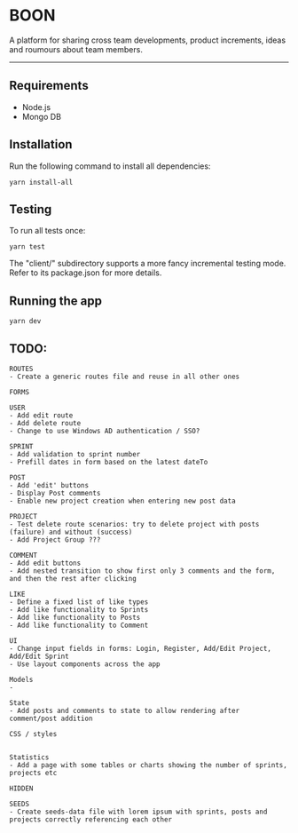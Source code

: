 # BOON

A platform for sharing cross team developments, product increments, ideas and roumours about team members.

---

## Requirements

-   Node.js
-   Mongo DB

## Installation

Run the following command to install all dependencies:

```
yarn install-all
```

## Testing

To run all tests once:

```
yarn test
```

The "client/" subdirectory supports a more fancy incremental testing mode.
Refer to its package.json for more details.

## Running the app

```
yarn dev
```

## TODO:

```
ROUTES
- Create a generic routes file and reuse in all other ones

```

```
FORMS

```

```
USER
- Add edit route
- Add delete route
- Change to use Windows AD authentication / SSO?

```

```
SPRINT
- Add validation to sprint number
- Prefill dates in form based on the latest dateTo

```

```
POST
- Add 'edit' buttons
- Display Post comments
- Enable new project creation when entering new post data

```

```
PROJECT
- Test delete route scenarios: try to delete project with posts (failure) and without (success)
- Add Project Group ???

```

```
COMMENT
- Add edit buttons
- Add nested transition to show first only 3 comments and the form, and then the rest after clicking

```

```
LIKE
- Define a fixed list of like types
- Add like functionality to Sprints
- Add like functionality to Posts
- Add like functionality to Comment

```

```
UI
- Change input fields in forms: Login, Register, Add/Edit Project, Add/Edit Sprint
- Use layout components across the app

```

```
Models
-

```

```
State
- Add posts and comments to state to allow rendering after comment/post addition

```

```
CSS / styles


```

```
Statistics
- Add a page with some tables or charts showing the number of sprints, projects etc

```

```
HIDDEN

```

```
SEEDS
- Create seeds-data file with lorem ipsum with sprints, posts and projects correctly referencing each other

```
